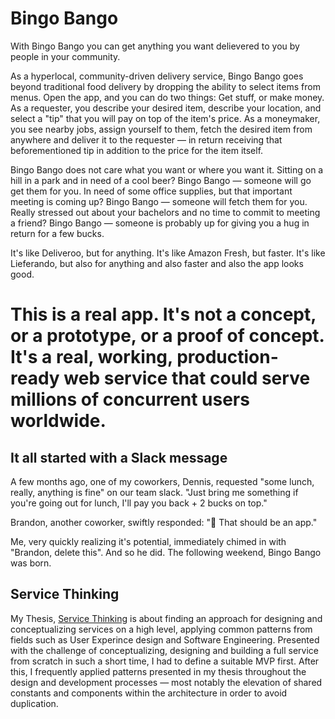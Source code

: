 # Bingo Bango

With Bingo Bango you can get anything you want delievered to you by people in your community.

As a hyperlocal, community-driven delivery service, Bingo Bango goes beyond traditional food delivery by dropping the ability to select items from menus. Open the app, and you can do two things: Get stuff, or make money. As a requester, you describe your desired item, describe your location, and select a "tip" that you will pay on top of the item's price. As a moneymaker, you see nearby jobs, assign yourself to them, fetch the desired item from anywhere and deliver it to the requester — in return receiving that beforementioned tip in addition to the price for the item itself. 

Bingo Bango does not care what you want or where you want it. Sitting on a hill in a park and in need of a cool beer? Bingo Bango — someone will go get them for you. In need of some office supplies, but that important meeting is coming up? Bingo Bango — someone will fetch them for you. Really stressed out about your bachelors and no time to commit to meeting a friend? Bingo Bango — someone is probably up for giving you a hug in return for a few bucks.

It's like Deliveroo, but for anything. It's like Amazon Fresh, but faster. It's like Lieferando, but also for anything and also faster and also the app looks good.

# This is a real app. It's not a concept, or a prototype, or a proof of concept. It's a real, working, production-ready web service that could serve millions of concurrent users worldwide.

## It all started with a Slack message

A few months ago, one of my coworkers, Dennis, requested "some lunch, really, anything is fine" on our team slack. "Just bring me something if you're going out for lunch, I'll pay you back + 2 bucks on top." 

Brandon, another coworker, swiftly responded: "🖕 That should be an app." 

Me, very quickly realizing it's potential, immediately chimed in with "Brandon, delete this". And so he did. The following weekend, Bingo Bango was born.

## Service Thinking

My Thesis, [Service Thinking](https://service-thinking.jason-e.dev/) is about finding an approach for designing and conceptualizing services on a high level, applying common patterns from fields such as User Experince design and Software Engineering. Presented with the challenge of conceptualizing, designing and building a full service from scratch in such a short time, I had to define a suitable MVP first. After this, I frequently applied patterns presented in my thesis throughout the design and development processes — most notably the elevation of shared constants and components within the architecture in order to avoid duplication.